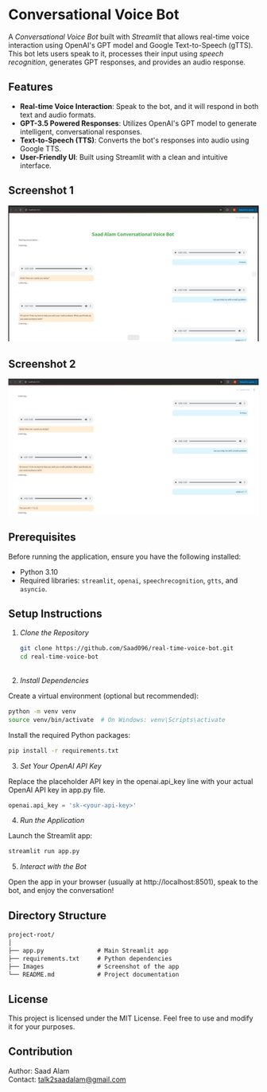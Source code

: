 # Conversational Voice Bot

A *Conversational Voice Bot* built with *Streamlit* that allows real-time voice interaction using OpenAI's GPT model and Google Text-to-Speech (gTTS). This bot lets users speak to it, processes their input using *speech recognition*, generates GPT responses, and provides an audio response.

## Features

- **Real-time Voice Interaction**: Speak to the bot, and it will respond in both text and audio formats.
- **GPT-3.5 Powered Responses**: Utilizes OpenAI's GPT model to generate intelligent, conversational responses.
- **Text-to-Speech (TTS)**: Converts the bot's responses into audio using Google TTS.
- **User-Friendly UI**: Built using Streamlit with a clean and intuitive interface.

## Screenshot 1

![Screenshot of Conversational Voice Bot](images/f56f87bb-0bcd-4162-af24-fa4efd58b346.jpeg)

## Screenshot 2

![Screenshot of Conversational Voice Bot](images/41ca5f6c-cc58-4d60-baee-7aa8366d4f49.jpeg)
## Prerequisites

Before running the application, ensure you have the following installed:

- Python 3.10
- Required libraries: `streamlit`, `openai`, `speechrecognition`, `gtts`, and `asyncio`.

## Setup Instructions

1. *Clone the Repository*

   ```bash
   git clone https://github.com/Saad096/real-time-voice-bot.git
   cd real-time-voice-bot



2. *Install Dependencies*

Create a virtual environment (optional but recommended):

```bash
python -m venv venv
source venv/bin/activate  # On Windows: venv\Scripts\activate
```
Install the required Python packages:

```bash
pip install -r requirements.txt
```

3. *Set Your OpenAI API Key*

Replace the placeholder API key in the openai.api_key line with your actual OpenAI API key in app.py file.
```python
openai.api_key = 'sk-<your-api-key>'
```

4. *Run the Application*

Launch the Streamlit app:
```bash
streamlit run app.py
```
5. *Interact with the Bot*

Open the app in your browser (usually at http://localhost:8501), speak to the bot, and enjoy the conversation!

## Directory Structure

```
project-root/
│
├── app.py               # Main Streamlit app
├── requirements.txt     # Python dependencies
├── Images               # Screenshot of the app
└── README.md            # Project documentation
```


## License
This project is licensed under the MIT License. Feel free to use and modify it for your purposes.

## Contribution
Author: Saad Alam  
Contact: talk2saadalam@gmail.com